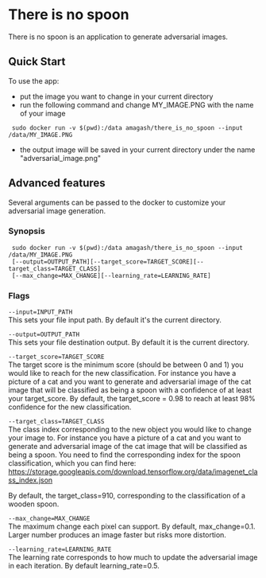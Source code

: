 
There is no spoon 
===========
There is no spoon is an application to generate adversarial images.

## Quick Start
To use the app:
- put the image you want to change in your current directory
- run the following command and change MY_IMAGE.PNG with the name of your image
```
 sudo docker run -v $(pwd):/data amagash/there_is_no_spoon --input /data/MY_IMAGE.PNG
```
- the output image will be saved in your current directory under the name "adversarial_image.png"

## Advanced features
Several arguments can be passed to the docker to customize your adversarial image generation.

### Synopsis

     sudo docker run -v $(pwd):/data amagash/there_is_no_spoon --input /data/MY_IMAGE.PNG
     [--output=OUTPUT_PATH][--target_score=TARGET_SCORE][--target_class=TARGET_CLASS]
     [--max_change=MAX_CHANGE][--learning_rate=LEARNING_RATE]

### Flags
`--input=INPUT_PATH`\
This sets your file input path. By default it's the current directory.

`--output=OUTPUT_PATH`\
This sets your file destination output. By default it is the current directory.

`--target_score=TARGET_SCORE`\
The target score is the minimum score (should be between 0 and 1) you would like to reach for 
the new classification. For instance you have a picture of a cat and you
want to generate and adversarial image of the cat image that will be classified as being a spoon
with a confidence of at least your target_score. By default, the target_score = 0.98 to reach
at least 98% confidence for the new classification.

`--target_class=TARGET_CLASS`\
The class index corresponding to the new object you would like to change your image to. For instance
you have a picture of a cat and you want to generate and adversarial image of the cat image 
that will be classified as being a spoon. 
You need to find the corresponding index for the
spoon classification, which you can find here: 
https://storage.googleapis.com/download.tensorflow.org/data/imagenet_class_index.json

By default, the target_class=910, corresponding to the 
classification of a wooden spoon.

`--max_change=MAX_CHANGE`\
The maximum change each pixel can support. By default, max_change=0.1.
Larger number produces an image faster but risks more distortion.

`--learning_rate=LEARNING_RATE`\
The learning rate corresponds to how much to update the adversarial image in each iteration. 
By default learning_rate=0.5.
